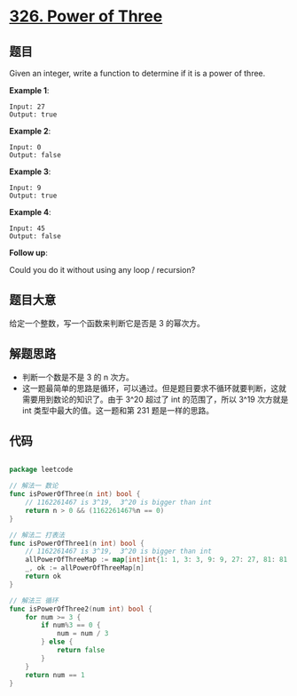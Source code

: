 # [326. Power of Three](https://leetcode.com/problems/power-of-three/)


## 题目

Given an integer, write a function to determine if it is a power of three.

**Example 1**:

    Input: 27
    Output: true

**Example 2**:

    Input: 0
    Output: false

**Example 3**:

    Input: 9
    Output: true

**Example 4**:

    Input: 45
    Output: false

**Follow up**:

Could you do it without using any loop / recursion?


## 题目大意

给定一个整数，写一个函数来判断它是否是 3 的幂次方。


## 解题思路

- 判断一个数是不是 3 的 n 次方。
- 这一题最简单的思路是循环，可以通过。但是题目要求不循环就要判断，这就需要用到数论的知识了。由于 3^20 超过了 int 的范围了，所以 3^19 次方就是 int 类型中最大的值。这一题和第 231 题是一样的思路。



## 代码

```go

package leetcode

// 解法一 数论
func isPowerOfThree(n int) bool {
	// 1162261467 is 3^19,  3^20 is bigger than int
	return n > 0 && (1162261467%n == 0)
}

// 解法二 打表法
func isPowerOfThree1(n int) bool {
	// 1162261467 is 3^19,  3^20 is bigger than int
	allPowerOfThreeMap := map[int]int{1: 1, 3: 3, 9: 9, 27: 27, 81: 81, 243: 243, 729: 729, 2187: 2187, 6561: 6561, 19683: 19683, 59049: 59049, 177147: 177147, 531441: 531441, 1594323: 1594323, 4782969: 4782969, 14348907: 14348907, 43046721: 43046721, 129140163: 129140163, 387420489: 387420489, 1162261467: 1162261467}
	_, ok := allPowerOfThreeMap[n]
	return ok
}

// 解法三 循环
func isPowerOfThree2(num int) bool {
	for num >= 3 {
		if num%3 == 0 {
			num = num / 3
		} else {
			return false
		}
	}
	return num == 1
}

```